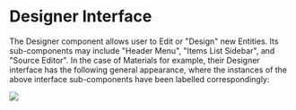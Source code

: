 # Designer Interface

The Designer component allows user to Edit or "Design" new Entities. Its sub-components may include "Header Menu", "Items List Sidebar", and "Source Editor". In the case of Materials for example, their Designer interface has the following general appearance, where the instances of the above interface sub-components have been labelled correspondingly:

<img src="/images/materials-designer-initial.png" >

